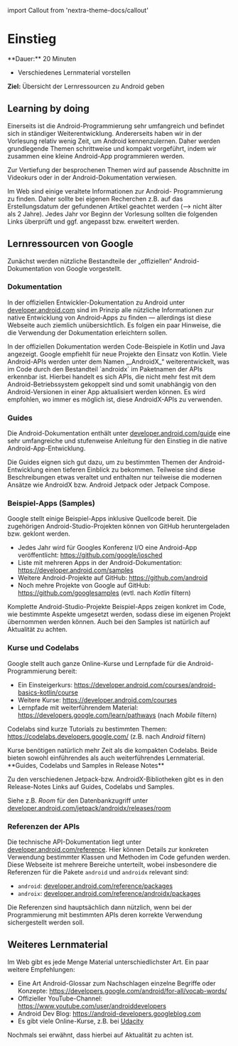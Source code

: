 import Callout from 'nextra-theme-docs/callout'

# Einstieg

<Callout>
  **Dauer:** 20 Minuten

  - Verschiedenes Lernmaterial vorstellen

  **Ziel:** Übersicht der Lernressourcen zu Android geben
</Callout>

## Learning by doing

Einerseits ist die Android-Programmierung sehr umfangreich
und befindet sich in ständiger Weiterentwicklung.
Andererseits haben wir in der Vorlesung relativ wenig Zeit,
um Android kennenzulernen. Daher werden grundlegende 
Themen schrittweise und kompakt vorgeführt, indem wir 
zusammen eine kleine Android-App programmieren werden.

Zur Vertiefung der besprochenen Themen wird auf passende 
Abschnitte im Videokurs oder in der Android-Dokumentation 
verwiesen.

<Callout type="warning" emoji="‼️">
Im Web sind einige veraltete Informationen zur Android-
Programmierung zu finden. Daher sollte bei eigenen 
Recherchen z.B. auf das Erstellungsdatum der gefundenen
Artikel geachtet werden (&xrarr; nicht älter als 2 Jahre).
</Callout>

<Callout type="error">
Jedes Jahr vor Beginn der Vorlesung sollten die folgenden 
Links überprüft und ggf. angepasst bzw. erweitert werden.
</Callout>

## Lernressourcen von Google

Zunächst werden nützliche Bestandteile der „offiziellen“ 
Android-Dokumentation von Google vorgestellt.

### Dokumentation

In der offiziellen Entwickler-Dokumentation zu Android unter
[developer.android.com](https://developer.android.com) sind
im Prinzip alle nützliche Informationen zur native Entwicklung
von Android-Apps zu finden &mdash; allerdings ist diese
Webseite auch ziemlich unübersichtlich. Es folgen ein paar
Hinweise, die die Verwendung der Dokumentation erleichtern
sollen.

<Callout type="warning">
In der offiziellen Dokumentation werden Code-Beispiele
in Kotlin und Java angezeigt. Google empfiehlt für neue
Projekte den Einsatz von Kotlin.
</Callout>

<Callout type="warning">
Viele Android-APIs werden unter dem Namen „_AndroidX_“
weiterentwickelt, was im Code durch den Bestandteil 
`androidx` im Paketnamen der APIs erkennbar ist. Hierbei
handelt es sich APIs, die nicht mehr fest mit dem 
Android-Betriebssystem gekoppelt sind und somit unabhängig
von den Android-Versionen in einer App aktualisiert werden 
können. Es wird empfohlen, wo immer es möglich ist, diese 
AndroidX-APIs zu verwenden.
</Callout>

### Guides

Die Android-Dokumentation enthält unter 
[developer.android.com/guide](https://developer.android.com/guide) 
eine sehr umfangreiche und stufenweise Anleitung für
den Einstieg in die native Android-App-Entwicklung.

<Callout emoji="✅">
Die Guides eignen sich gut dazu, um zu bestimmten
Themen der Android-Entwicklung einen tieferen Einblick 
zu bekommen.
</Callout>

<Callout type="warning" emoji="‼️">
Teilweise sind diese Beschreibungen etwas veraltet und
enthalten nur teilweise die modernen Ansätze wie AndroidX
bzw. Android Jetpack oder Jetpack Compose.
</Callout>

### Beispiel-Apps (Samples)

Google stellt einige Beispiel-Apps inklusive Quellcode
bereit. Die zugehörigen Android-Studio-Projekten können
von GitHub heruntergeladen bzw. geklont werden.

- Jedes Jahr wird für Googles Konferenz I/O eine Android-App veröffentlicht: https://github.com/google/iosched
- Liste mit mehreren Apps in der Android-Dokumentation: https://developer.android.com/samples
- Weitere Android-Projekte auf GitHub: https://github.com/android
- Noch mehre Projekte von Google auf GitHub: https://github.com/googlesamples (evtl. nach _Kotlin_ filtern)


<Callout emoji="✅">
Komplette Android-Studio-Projekte Beispiel-Apps zeigen 
konkret im Code, wie bestimmte Aspekte umgesetzt werden,
sodass diese im eigenen Projekt übernommen werden können.
</Callout>

<Callout type="warning" emoji="‼️">
Auch bei den Samples ist natürlich auf Aktualität zu
achten.
</Callout>

### Kurse und Codelabs

Google stellt auch ganze Online-Kurse und Lernpfade
für die Android-Programmierung bereit:

- Ein Einsteigerkurs: https://developer.android.com/courses/android-basics-kotlin/course
- Weitere Kurse: https://developer.android.com/courses
- Lernpfade mit weiterführendem Material: https://developers.google.com/learn/pathways (nach _Mobile_ filtern)

Codelabs sind kurze Tutorials zu bestimmten Themen: 
https://codelabs.developers.google.com/ (z.B. nach _Android_ filtern)

<Callout emoji="✅">
Kurse benötigen natürlich mehr Zeit als die kompakten
Codelabs. Beide bieten sowohl einführendes als auch
weiterführendes Lernmaterial.
</Callout>

<Callout type="warning">
**Guides, Codelabs und Samples in Release Notes**

Zu den verschiedenen Jetpack-bzw. AndroidX-Bibliotheken
gibt es in den Release-Notes Links auf Guides, Codelabs
und Samples. 

Siehe z.B. _Room_ für den Datenbankzugriff unter
[developer.android.com/jetpack/androidx/releases/room](https://developer.android.com/jetpack/androidx/releases/room)
</Callout>

### Referenzen der APIs

Die technische API-Dokumentation liegt unter
[developer.android.com/reference](https://developer.android.com/reference). Hier können Details zur konkreten 
Verwendung bestimmter Klassen und Methoden im Code gefunden
werden. Diese Webseite ist mehrere Bereiche unterteilt, wobei
insbesondere die Referenzen für die Pakete `android` 
und `androidx` relevant sind:

- `android`: [developer.android.com/reference/packages](https://developer.android.com/reference/packages)
- `androix`: [developer.android.com/reference/androidx/packages](https://developer.android.com/reference/androidx/packages)

<Callout emoji="✅">
Die Referenzen sind hauptsächlich dann nützlich, wenn
bei der Programmierung mit bestimmten APIs deren
korrekte Verwendung sichergestellt werden soll.
</Callout>

## Weiteres Lernmaterial

Im Web gibt es jede Menge Material unterschiedlichster
Art. Ein paar weitere Empfehlungen:

- Eine Art Android-Glossar zum Nachschlagen einzelne Begriffe oder Konzepte: https://developers.google.com/android/for-all/vocab-words/
- Offizieller YouTube-Channel: https://www.youtube.com/user/androiddevelopers
- Android Dev Blog: https://android-developers.googleblog.com
- Es gibt viele Online-Kurse, z.B. bei [Udacity](https://www.udacity.com/)

<Callout type="warning" emoji="‼️">
Nochmals sei erwähnt, dass hierbei auf Aktualität zu
achten ist.
</Callout>
